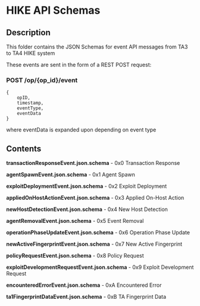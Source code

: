 # HIKE API Schemas

## Description

This folder contains the JSON Schemas for event API messages from TA3 to TA4 HIKE system

These events are sent in the form of a REST POST request:

### POST /op/{op_id}/event
```
{
    opID,
    timestamp,
    eventType,
    eventData
}
```

where eventData is expanded upon depending on event type

## Contents

**transactionResponseEvent.json.schema** - 0x0 Transaction Response

**agentSpawnEvent.json.schema** - 0x1 Agent Spawn

**exploitDeploymentEvent.json.schema** - 0x2 Exploit Deployment

**appliedOnHostActionEvent.json.schema** - 0x3 Applied On-Host Action

**newHostDetectionEvent.json.schema** - 0x4 New Host Detection

**agentRemovalEvent.json.schema** - 0x5 Event Removal

**operationPhaseUpdateEvent.json.schema** - 0x6 Operation Phase Update

**newActiveFingerprintEvent.json.schema** - 0x7 New Active Fingerprint

**policyRequestEvent.json.schema** - 0x8 Policy Request

**exploitDevelopmentRequestEvent.json.schema** - 0x9 Exploit Development Request

**encounteredErrorEvent.json.schema** - 0xA Encountered Error

**ta1FingerprintDataEvent.json.schema** - 0xB TA Fingerprint Data
